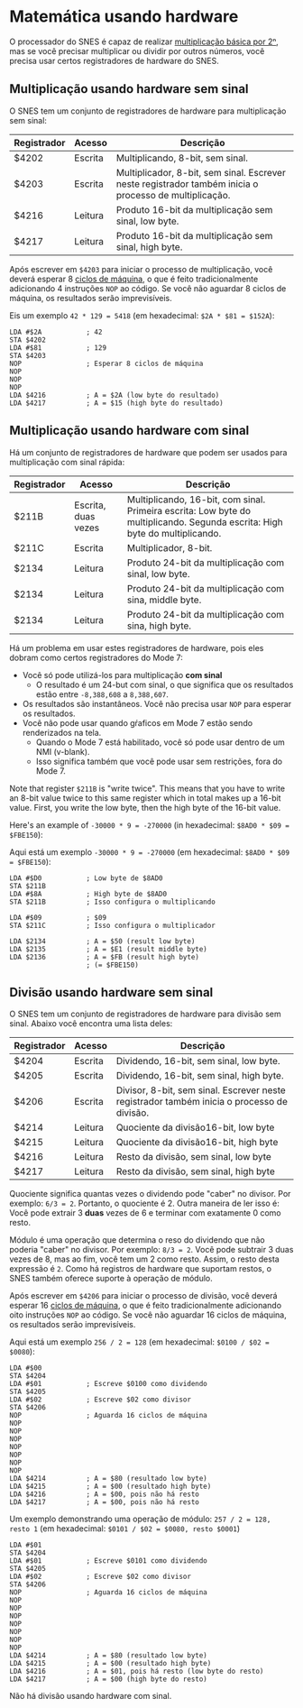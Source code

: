# Matemática usando hardware

O processador do SNES é capaz de realizar [multiplicação básica por 2ⁿ](../math/shift.md), mas se você precisar multiplicar ou dividir por outros números, você precisa usar certos registradores de hardware do SNES.

## Multiplicação usando hardware sem sinal
O SNES tem um conjunto de registradores de hardware para multiplicação sem sinal:

|Registrador|Acesso|Descrição|
|-|-|-|
|$4202|Escrita|Multiplicando, 8-bit, sem sinal.|
|$4203|Escrita|Multiplicador, 8-bit, sem sinal. Escrever neste registrador também inicia o processo de multiplicação.|
|$4216|Leitura|Produto 16-bit da multiplicação sem sinal, low byte.|
|$4217|Leitura|Produto 16-bit da multiplicação sem sinal, high byte.|

Após escrever em `$4203` para iniciar o processo de multiplicação, você deverá esperar 8 [ciclos de máquina](../indepth/cycles.md), o que é feito tradicionalmente adicionando 4 instruções `NOP` ao código. Se você não aguardar 8 ciclos de máquina, os resultados serão imprevisíveis.

Eis um exemplo `42 * 129 = 5418` (em hexadecimal: `$2A * $81 = $152A`):

```
LDA #$2A           ; 42
STA $4202
LDA #$81           ; 129
STA $4203
NOP                ; Esperar 8 ciclos de máquina
NOP
NOP
NOP
LDA $4216          ; A = $2A (low byte do resultado)
LDA $4217          ; A = $15 (high byte do resultado)
```

## Multiplicação usando hardware com sinal
Há um conjunto de registradores de hardware que podem ser usados para multiplicação com sinal rápida:

|Registrador|Acesso|Descrição|
|-|-|-|
|$211B|Escrita, duas vezes|Multiplicando, 16-bit, com sinal. Primeira escrita: Low byte do multiplicando. Segunda escrita: High byte do multiplicando.|
|$211C|Escrita|Multiplicador, 8-bit.|
|$2134|Leitura|Produto 24-bit da multiplicação com sinal, low byte.|
|$2134|Leitura|Produto 24-bit da multiplicação com sina, middle byte.|
|$2134|Leitura|Produto 24-bit da multiplicação com sina, high byte.|

Há um problema em usar estes registradores de hardware, pois eles dobram como certos registradores do Mode 7:

- Você só pode utilizá-los para multiplicação **com sinal**
  - O resultado é um 24-but com sinal, o que significa que os resultados estão entre `-8,388,608` a `8,388,607`.
- Os resultados são instantâneos. Você não precisa usar `NOP` para esperar os resultados.
- Você não pode usar quando gŕaficos em Mode 7 estão sendo renderizados na tela.
  - Quando o Mode 7 está habilitado, você só pode usar dentro de um NMI (v-blank).
  - Isso significa também que você pode usar sem restrições, fora do Mode 7.

Note that register `$211B` is "write twice". This means that you have to write an 8-bit value twice to this same register which in total makes up a 16-bit value. First, you write the low byte, then the high byte of the 16-bit value.

Here's an example of `-30000 * 9 = -270000` (in hexadecimal: `$8AD0 * $09 = $FBE150`):

Aqui está um exemplo `-30000 * 9 = -270000` (em hexadecimal: `$8AD0 * $09 = $FBE150`):

```
LDA #$D0           ; Low byte de $8AD0
STA $211B
LDA #$8A           ; High byte de $8AD0
STA $211B          ; Isso configura o multiplicando

LDA #$09           ; $09
STA $211C          ; Isso configura o multiplicador

LDA $2134          ; A = $50 (result low byte)
LDA $2135          ; A = $E1 (result middle byte)
LDA $2136          ; A = $FB (result high byte)
                   ; (= $FBE150)
```
## Divisão usando hardware sem sinal
O SNES tem um conjunto de registradores de hardware para divisão sem sinal. Abaixo você encontra uma lista deles:

|Registrador|Acesso|Descrição|
|-|-|-|
|$4204|Escrita|Dividendo, 16-bit, sem sinal, low byte.|
|$4205|Escrita|Dividendo, 16-bit, sem sinal, high byte.|
|$4206|Escrita|Divisor, 8-bit, sem sinal. Escrever neste registrador também inicia o processo de divisão.|
|$4214|Leitura|Quociente da divisão16-bit, low byte|
|$4215|Leitura|Quociente da divisão16-bit, high byte|
|$4216|Leitura|Resto da divisão, sem sinal, low byte|
|$4217|Leitura|Resto da divisão, sem sinal, high byte|

Quociente significa quantas vezes o dividendo pode "caber" no divisor. Por exemplo: `6/3 = 2`. Portanto, o quociente é 2. Outra maneira de ler isso é: Você pode extrair 3 **duas** vezes de 6 e terminar com exatamente 0 como resto.

Módulo é uma operação que determina o reso do dividendo que não poderia "caber" no divisor. Por exemplo: `8/3 = 2`. Você pode subtrair 3 duas vezes de 8, mas ao fim, você tem um 2 como resto. Assim, o resto desta expressão é `2`. Como há registros de hardware que suportam restos, o SNES também oferece suporte à operação de módulo.

Após escrever em `$4206` para iniciar o processo de divisão, você deverá esperar 16 [ciclos de máquina](../indepth/cycles.md), o que é feito tradicionalmente adicionando oito instruções `NOP` ao código. Se você não aguardar 16 ciclos de máquina, os resultados serão imprevisíveis.

Aqui está um exemplo `256 / 2 = 128` (em hexadecimal: `$0100 / $02 = $0080`):

```
LDA #$00
STA $4204
LDA #$01           ; Escreve $0100 como dividendo
STA $4205
LDA #$02           ; Escreve $02 como divisor
STA $4206
NOP                ; Aguarda 16 ciclos de máquina
NOP
NOP
NOP
NOP
NOP
NOP
NOP
LDA $4214          ; A = $80 (resultado low byte)
LDA $4215          ; A = $00 (resultado high byte)
LDA $4216          ; A = $00, pois não há resto
LDA $4217          ; A = $00, pois não há resto
```

Um exemplo demonstrando uma operação de módulo: `257 / 2 = 128, resto 1` (em hexadecimal: `$0101 / $02 = $0080, resto $0001`)
```
LDA #$01
STA $4204
LDA #$01           ; Escreve $0101 como dividendo
STA $4205
LDA #$02           ; Escreve $02 como divisor
STA $4206
NOP                ; Aguarda 16 ciclos de máquina
NOP
NOP
NOP
NOP
NOP
NOP
NOP
LDA $4214          ; A = $80 (resultado low byte)
LDA $4215          ; A = $00 (resultado high byte)
LDA $4216          ; A = $01, pois há resto (low byte do resto)
LDA $4217          ; A = $00 (high byte do resto)
```

Não há divisão usando hardware com sinal.